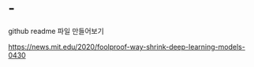 # -
github readme 파일 만들어보기

https://news.mit.edu/2020/foolproof-way-shrink-deep-learning-models-0430
